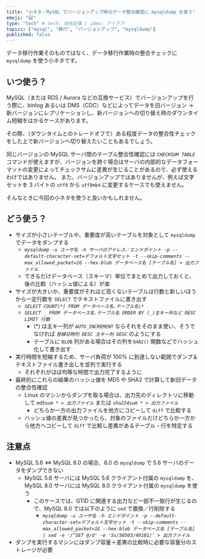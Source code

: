 ```yaml
---
title: "小ネタ／MySQL でバージョンアップ時のデータ整合確認に mysqldump を使う"
emoji: "😺"
type: "tech" # tech: 技術記事 / idea: アイデア
topics: ["mysql", "移行", "バージョンアップ", "mysqldump"]
published: false
---
```


データ移行作業そのものではなく、データ移行作業時の整合チェックに `mysqldump` を使う小ネタです。

## いつ使う？

MySQL（または RDS / Aurora などの互換サービス）でバージョンアップを行う際に、binlog あるいは DMS（CDC）などによってデータを旧バージョン → 新バージョンにレプリケーションし、新バージョンへの切り替え時のダウンタイム短縮をはかるケースがあります。

その際、（ダウンタイムとのトレードオフで）ある程度データの整合性チェックをした上で新バージョンへ切り替えたいこともあるでしょう。

同じバージョンの MySQL サーバ間のテーブル整合性確認には _`CHECKSUM TABLE`_ コマンドが使えますが、バージョンを跨ぐ場合はサーバの内部的なデータフォーマットの変更によってチェックサムに差異が生じることがあるので、必ず使えるわけではありません。
また、バージョンアップではありませんが、例えば文字セットを 3 バイトの `utf8` から `utf8mb4` に変更するケースでも使えません。

そんなときに今回の小ネタを使うと良いかもしれません。

## どう使う？

- サイズが小さいテーブルや、重要度が高いテーブルを対象として `mysqldump` でデータをダンプする
  - _`mysqldump -u ユーザ名 -h サーバのアドレス／エンドポイント -p --default-character-set=デフォルト文字セット -t --skip-comments --max_allowed_packet=1G --hex-blob データベース名 [テーブル名] > 出力ファイル`_
  - できるだけデータベース（スキーマ）単位でまとめて出力しておくと、後の比較（ハッシュ値による）が楽
- サイズが大きいか、重要度がそれほど高くないテーブルは行数と新しいほうから一定行数を `SELECT` でテキストファイルに書き出す
  - _`SELECT COUNT(*) FROM データベース名.テーブル名\*`_
  - _`SELECT _ FROM データベース名.テーブル名 ORDER BY (_)主キー列など DESC LIMIT 行数`_
    - (\*) は主キー列が `AUTO_INCREMENT` ならそれをそのまま使い、そうでなければ _`登録日時列 DESC 主キー列 DESC`_ のようにする
    - テーブルに `BLOB` 列がある場合はその列を`SHA2()` 関数などでハッシュ化して書き出す
- 実行時間を短縮するため、サーバ負荷が 100% に到達しない範囲でダンプ＆テキストファイル書き出しを並列で実行する
  - それぞれがほぼ均等な時間で出力完了するように
- 最終的にこれらの結果のハッシュ値を MD5 や SHA2 で計算して新旧データの整合性確認
  - Linux のマシンからダンプを取る場合は、出力先のディレクトリに移動して _`md5sum * > 出力ファイル`_ または _`sha224sum * > 出力ファイル`_
    - どちらか一方の出力ファイルを他方にコピーして `diff` で比較する
  - ハッシュ値の差異が見つかったら、対象のファイルだけどちらか一方から他方へコピーして `diff` で比較し差異があるテーブル・行を特定する

## 注意点

- MySQL 5.6 ⇔ MySQL 8.0 の場合、8.0 の `mysqldump` で 5.6 サーバのデータをダンプできない
  - MySQL 5.6 サーバには MySQL 5.6 クライアント付属の `mysqldump` を、MySQL 8.0 サーバには MySQL 8.0 クライアント付属の `mysqldump` を使う
    - このケースでは、GTID に関連する出力など一部不一致行が生じるので、MySQL 8.0 では以下のように `sed` で置換／行削除する
      - _`mysqldump -u ユーザ名 -h エンドポイント -p --default-character-set=デフォルト文字セット -t --skip-comments --max_allowed_packet=1G --hex-blob データベース名 [テーブル名] | sed -e '/^SET @/d' -e '5s/50503/40101/' > 出力ファイル`_
- ダンプを実行するマシンにはダンプ容量＋差異の比較時に必要な容量分のストレージが必要
